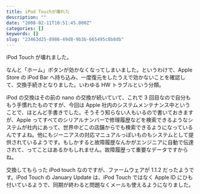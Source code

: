 ```yaml
---
title: iPod Touchが壊れた
description: ""
date: "2008-02-11T10:51:45.000Z"
categories: []
keywords: []
slug: "23463d25-8986-49d8-9b3b-665495c8b8db"
---
```


iPod Touch が壊れました。

なんと「ホーム」ボタンが効かなくなってしまいました。というわけで、Apple Store の iPod Bar へ持ち込み、一度復元をしたうえで効かないことを確認して、交換手続きとなりました。いわゆる HW トラブルという分類。

iPod の交換はその前の nano の交換が続いていて、これで 3 回目なので自分ももう手慣れたものですが、今回は Apple 社内のシステムメンテナンス中ということで、ほとんど手書きでした。そうそう知らない人もいるので書いておきますが、Apple ってすべてのシリアルナンバーで修理履歴などを検索できるようなシステムが社内にあって、世界中どこの店舗からでも検索できるようになっているんですよね。他にもジーニアスの対応マニュアルっぽいものもシステムとして提供されているようです。もしかすると故障履歴なんかがエンジニアに自動で伝達されて、ってことはあるかもしれません。故障履歴って重要なデータですからね。

交換してもらった iPod touch なのですが、ファームウェアが 1.1.2 だったようです。iPod Touch の January Update は、iPod Touch ではなく Apple ID にひも付いているようで、同期が終わると問題なくメールも使えるようになりました。
